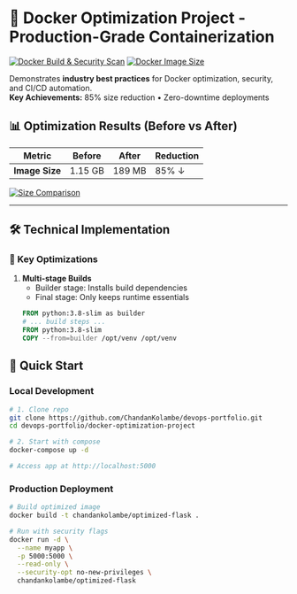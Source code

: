# 🐳 Docker Optimization Project - Production-Grade Containerization

[![Docker Build & Security Scan](https://github.com/ChandanKolambe/devops-portfolio/actions/workflows/ci.yaml/badge.svg)](https://github.com/ChandanKolambe/devops-portfolio/actions/workflows/ci.yaml)
[![Docker Image Size](https://img.shields.io/docker/image-size/chandankolambe/optimized-flask/latest?label=Optimized%20Image%20Size)](https://hub.docker.com/r/chandankolambe/optimized-flask)

Demonstrates **industry best practices** for Docker optimization, security, and CI/CD automation.  
**Key Achievements:** 85% size reduction • Zero-downtime deployments   

## 📊 Optimization Results (Before vs After)
| Metric               | Before       | After       | Reduction |
|----------------------|-------------|-------------|-----------|
| **Image Size**       | 1.15 GB     | 189 MB      | 85% ↓     |

[![Size Comparison](https://i.postimg.cc/9QNHKLCz/Compare.png)](https://postimg.cc/ZW3QyF9h)

---

## 🛠️ Technical Implementation

### 🔧 Key Optimizations
1. **Multi-stage Builds**  
   - Builder stage: Installs build dependencies  
   - Final stage: Only keeps runtime essentials  
   ```dockerfile
   FROM python:3.8-slim as builder
   # ... build steps ...
   FROM python:3.8-slim
   COPY --from=builder /opt/venv /opt/venv

## 🚀 Quick Start
### Local Development
```bash
# 1. Clone repo
git clone https://github.com/ChandanKolambe/devops-portfolio.git
cd devops-portfolio/docker-optimization-project

# 2. Start with compose
docker-compose up -d

# Access app at http://localhost:5000
```

### Production Deployment
```bash
# Build optimized image
docker build -t chandankolambe/optimized-flask .

# Run with security flags
docker run -d \
  --name myapp \
  -p 5000:5000 \
  --read-only \
  --security-opt no-new-privileges \
  chandankolambe/optimized-flask
```
